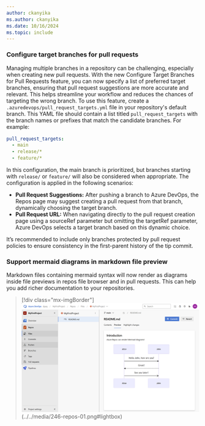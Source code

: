 ```yaml
---
author: ckanyika
ms.author: ckanyika
ms.date: 10/16/2024
ms.topic: include
---
```


### Configure target branches for pull requests

Managing multiple branches in a repository can be challenging, especially when creating new pull requests. With the new Configure Target Branches for Pull Requests feature, you can now specify a list of preferred target branches, ensuring that pull request suggestions are more accurate and relevant. This helps streamline your workflow and reduces the chances of targeting the wrong branch.
To use this feature, create a `.azuredevops/pull_request_targets.yml` file in your repository's default branch. This YAML file should contain a list titled `pull_request_targets` with the branch names or prefixes that match the candidate branches. For example:
```yaml
pull_request_targets:
  - main
  - release/*
  - feature/*
```

In this configuration, the main branch is prioritized, but branches starting with `release/` or `feature/` will also be considered when appropriate. The configuration is applied in the following scenarios:

- **Pull Request Suggestions:** After pushing a branch to Azure DevOps, the Repos page may suggest creating a pull request from that branch, dynamically choosing the target branch.
- **Pull Request URL:** When navigating directly to the pull request creation page using a sourceRef parameter but omitting the targetRef parameter, Azure DevOps selects a target branch based on this dynamic choice.

It’s recommended to include only branches protected by pull request policies to ensure consistency in the first-parent history of the tip commit.

### Support mermaid diagrams in markdown file preview

Markdown files containing mermaid syntax will now render as diagrams inside file previews in repos file browser and in pull requests. This can help you add richer documentation to your repositories.

> [!div class="mx-imgBorder"]
> ![Screenshot of  mermaid diagrams in markdown file preview.](../../media/246-repos-01.png "Screenshot of  mermaid diagrams in markdown file preview")(../../media/246-repos-01.png#lightbox)